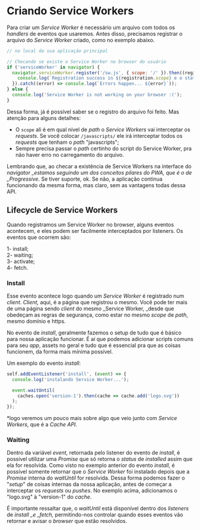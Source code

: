 # Criando Service Workers

Para criar um _Service Worker_ é necessário um arquivo com todos os _handlers_ de eventos que usaremos. Antes disso, precisamos registrar o arquivo do _Service Worker_ criado, como no exemplo abaixo.

```js
// no local da sua aplicação principal

// Checando se existe o Service Worker no browser do usuário
if ('serviceWorker' in navigator) {
  navigator.serviceWorker.register('/sw.js', { scope: '/' }).then((registration) => {
    console.log(`Registration success in ${registration.scope} e o status é ${registration.state}`);
  }).catch((error) => console.log(`Errors happen... ${error}`));
} else {
  console.log('Service Worker is not working on your browser :(');
}
```

Dessa forma, já é possível saber se o registro do arquivo foi feito. Mas atenção para alguns detalhes:

* O `scope` ali é em qual nível de _path_ o _Service Workers_ vai interceptar os _requests_. Se você colocar `/javascripts/` ele irá interceptar todos os _requests_ que tenham o _path_ "javascripts";
* Sempre precisa passar o _path_ certinho do script do Service Worker, pra não haver erro no carregamento do arquivo.

Lembrando que, ao checar a existência de Service Workers na interface do _navigator \_estamos seguindo um dos conceitos pilares do PWA, que é o de \_Progressive_. Se tiver suporte, ok. Se não, a aplicação continua funcionando da mesma forma, mas claro, sem as vantagens todas dessa API.

## Lifecycle de Service Workers

Quando registramos um Service Worker no browser, alguns eventos acontecem, e eles podem ser facilmente interceptados por listeners. Os eventos que ocorrem são:

1- install;  
2- waiting;  
3- activate;  
4- fetch.

### Install

Esse evento acontece logo quando um _Service Worker_ é registrado num _client_. _Client,_ aqui, é a página que registrou o mesmo. Você pode ter mais de uma página sendo _client_ do mesmo _Service Worker, _desde que obedeçam as regras de segurança, como estar no mesmo _scope_ de _path_, mesmo domínio e https.

No evento de _install_, geralmente fazemos o setup de tudo que é básico para nossa aplicação funcionar. É aí que podemos adicionar scripts comuns para seu _app_, assets no geral e tudo que é essencial pra que as coisas funcionem, da forma mais mínima possível.

Um exemplo do evento _install_:

```js
self.addEventListener('install', (event) => {
  console.log('instalando Service Worker...');

  event.waitUntil(
    caches.open('version-1').then(cache => cache.add('logo.svg'))
  );
});
```

\*logo veremos um pouco mais sobre algo que veio junto com _Service Workers_, que é a _Cache API._

### Waiting

Dentro da variável _event,_ retornada pelo listener do evento de _install_, é possível utilizar uma _Promise_ que só retorna o _status_ de _installed_ assim que ela for resolvida. Como visto no exemplo anterior do evento _install_, é possível somente retornar que o _Service Worker_ foi instalado depois que a _Promise_ interna do _waitUntil_ for resolvida. Dessa forma podemos fazer o "_setup_" de coisas internas da nossa aplicação, antes de começar a interceptar os _requests_ ou _pushes_. No exemplo acima, adicionamos o "logo.svg" à "version-1" do _cache_.

É importante ressaltar que, o _waitUntil_ está disponível dentro dos _listeners_ de _install \_e \_fetch,_ permitindo-nos controlar quando esses eventos vão retornar e avisar o _browser_ que estão resolvidos.

